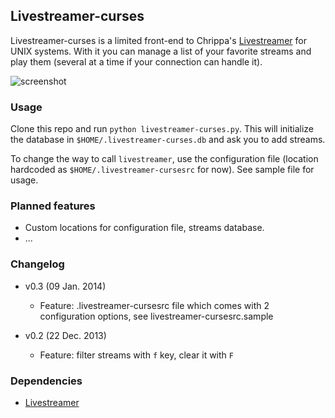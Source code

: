 ## Livestreamer-curses

Livestreamer-curses is a limited front-end to Chrippa's [Livestreamer](https://github.com/chrippa/livestreamer) for UNIX systems.
With it you can manage a list of your favorite streams and play them (several at a time if your connection can handle it).

![screenshot](http://s14.postimg.org/ctfx2bvbl/main.png)

### Usage

Clone this repo and run `python livestreamer-curses.py`. This will initialize the database in `$HOME/.livestreamer-curses.db`
and ask you to add streams.

To change the way to call `livestreamer`, use the configuration file (location hardcoded as `$HOME/.livestreamer-cursesrc` for now).
See sample file for usage.

### Planned features
* Custom locations for configuration file, streams database.
* ...

### Changelog

* v0.3 (09 Jan. 2014)
    * Feature: .livestreamer-cursesrc file which comes with 2 configuration options, see livestreamer-cursesrc.sample

* v0.2 (22 Dec. 2013)
    * Feature: filter streams with `f` key, clear it with `F`

### Dependencies

* [Livestreamer](https://github.com/chrippa/livestreamer)
